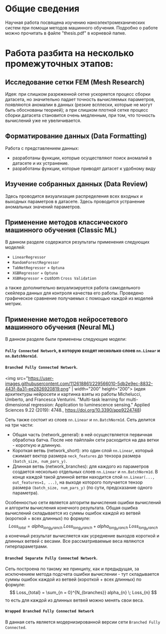 # Общие сведения
Научная работа посвящена изучению наноэлектромеханических систем при помощи методов машинного обучения. Подробно о работе можно прочитать в файле "thesis.pdf" в корневой папке.

# Работа разбита на несколько промежуточных этапов:
## Исследование сетки FEM (Mesh Research)
Идея: при слишком разреженной сетке ускоряется процесс сборки датасета, но значительно падает точность вычисляемых параметров, появляются аномалии в данных (резкие всплески, которые не могут быть обоснованы теорией); а при слишком плотной сетке процесс сборки датасета становится очень медленным, при том, что точность вычислений уже не увеличивается.

## Форматирование данных (Data Formatting)
Работа с представлением данных:
- разработаны функции, которые осуществляют поиск аномалий в датасете и их устранение.
- разработаны функции, которые приводят датасет к удобному виду

## Изучение собранных данных (Data Review)
Здесь проводится визуализация распределения всех входных и выходных параметров в датасете. Здесь проводится устранение аномальных значений параметров.

## Применение методов классического машинного обучения (Classic ML)
В данном разделе содержатся результаты применения следующих моделей:
- `LinearRegressor`
- `RandomForestRegressor`
- `TabNetRegressor` + `Optuna`
- `XGBRegressor` + `Optuna`
- `XGBRegressor` + custom `Cross Validation`

а также дополнительно визуализируется работа самодельного скейлера данных для контроля качества его работы. Проведено графическое сравнение получаемых с помощью каждой из моделей метрик.

## Применение методов нейросетевого машинного обучения (Neural ML)
В данном разделе были применены следующие модели:
#### `Fully Connected Network`, в которую входят несколько слоев `nn.Linear` и `nn.BatchNorm1d`.

#### `Branched Fully Connected Network`.
<img src="https://user-images.githubusercontent.com/112618861/229566010-5db2e9ec-8832-443f-8a31-ee2826920819.png" | width="200" height="200">
(идея архитектуры нейросети и картинка взяты из работы Michelucci, Umberto, and Francesca Venturini. "Multi-task learning for multi-dimensional regression: Application to luminescence sensing." Applied Sciences 9.22 (2019): 4748., https://doi.org/10.3390/app9224748)

Сеть также состоит из слоев `nn.Linear` и `nn.BatchNorm1d`. 
Сеть делится на три части:
- Общая часть (network_general): в ней осуществляется первичная обработка батча. После нее пайплайн сети расходится на два ветки - короткую и длинную.
- Короткая ветвь (network_short): это один слой `nn.Linear`, который сжимает вектор размера `neck_features` до тензора размера `(batch_size, num_pars_y)`.
- Длинная ветвь  (network_branches): для каждого из параметров создается несколько отдельных слоев `nn.Linear` и `nn.BatchNorm1d`. В конце каждой такой длинной ветви находится слой `nn.Linear(..., out_features=1, ...)`, на выходе которого получается тензор размера `(batch_size, num_pars_y)` (по сути, предсказание одного параметра).

Особенностью сети является алгоритм вычисления ошибки вычислений и алгоритм вычисления конечного результата. Общая ошибка вычислений складывается из суммы ошибок каждой из ветвей (короткой + всех длинных) по формуле:
$$ Loss_{total} = alpha_{long_branch} \; Loss_{long_branch} + alpha_{long_branch} \; Loss_{long_branch} $$
а конечный результат вычисляется как усреднение выходов короткой и длинных ветвей с весами. Все рассматриваемые веса являются гиперпараметрами.

#### `Branched Separate Fully Connected Network`. 
Сеть построена по такому же принципу, как и предыдущая, за исключением метода подсчета ошибки вычислении - тут складывается суммы ошибок каждой из ветвей (короткой + всех длинных) по формуле:
$$ Loss_{total} = \sum_{n = 0}^{N_{branches}} alpha_{n} \; Loss_{n} $$
то есть для каждой из длинных ветвей можно менять свои веса.

#### `Wrapped Branched Fully Connected Network`
В данная сеть является модернизированной версии сети `Branched Fully Connected`.
